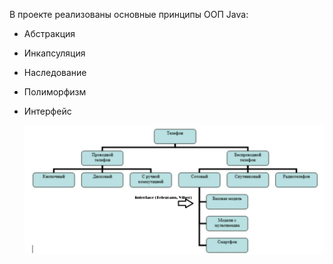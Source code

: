 В проекте реализованы основные принципы ООП Java:
+ Абстракция
+ Инкапсуляция
+ Наследование
+ Полиморфизм
+ Интерфейс

  ![Project structure](https://github.com/Vladislav20V23/Object_oriented_program_JAVA/blob/master/structure.png)
